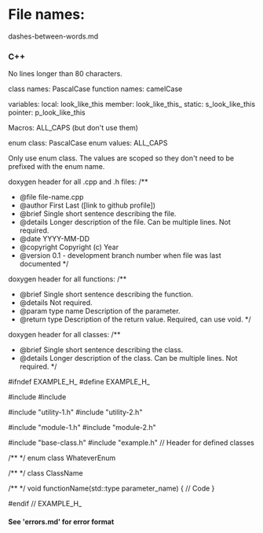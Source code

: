 # File names:
dashes-between-words.md


### C++
No lines longer than 80 characters.

class names: PascalCase
function names: camelCase

variables:
local: look_like_this
member: look_like_this_
static: s_look_like_this
pointer: p_look_like_this

Macros: ALL_CAPS (but don't use them)

enum class: PascalCase
enum values: ALL_CAPS

Only use enum class. The values are scoped so they don't need to be prefixed 
with the enum name.

doxygen header for all .cpp and .h files:
/**
 * @file file-name.cpp
 * @author First Last ([link to github profile])
 * @brief Single short sentence describing the file.
 * @details Longer description of the file. Can be multiple lines. Not required.
 * @date YYYY-MM-DD
 * @copyright Copyright (c) Year
 * @version 0.1 - development branch number when file was last documented
 */

doxygen header for all functions:
/**
 * @brief Single short sentence describing the function.
 * @details Not required.
 * @param type name Description of the parameter.
 * @return type Description of the return value. Required, can use void.
 */

doxygen header for all classes:
/**
 * @brief Single short sentence describing the class.
 * @details Longer description of the class. Can be multiple lines. Not required.
 */


#ifndef EXAMPLE_H_
#define EXAMPLE_H_

#include <stdlib1>
#include <stdlib2>

#include "utility-1.h"
#include "utility-2.h"

#include "module-1.h"
#include "module-2.h"

#include "base-class.h"
#include "example.h" // Header for defined classes

/**
 */
enum class WhateverEnum

/**
 */
class ClassName

/**
 */
void functionName(std::type parameter_name) {
    // Code
}

#endif // EXAMPLE_H_

#### See 'errors.md' for error format